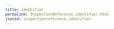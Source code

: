 ```yaml
---
title: identifier
permalink: InspectionReference.identifier.html
jsonid: inspectionreference_identifier
---
```

